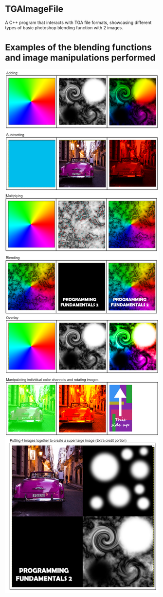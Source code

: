 # TGAImageFile
A C++ program that interacts with TGA file formats, showcasing different types of basic photoshop blending function with 2 images.

# Examples of the blending functions and image manipulations performed
![](images/TGARM1.png)
![](images/TGARM2.png)
![](images/TGARM3.png)
![](images/TGARM5.png)

